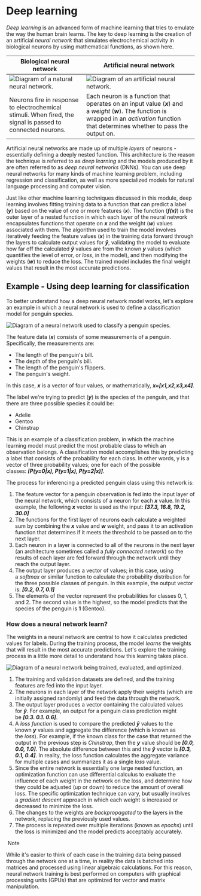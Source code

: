 # Deep learning

_Deep learning_ is an advanced form of machine learning that tries to emulate the way the human brain learns. The key to deep learning is the creation of an artificial _neural network_ that simulates electrochemical activity in biological neurons by using mathematical functions, as shown here.



|Biological neural network|Artificial neural network|
|---|---|
|![Diagram of a natural neural network.](https://learn.microsoft.com/en-us/training/wwl-data-ai/fundamentals-machine-learning/media/biological-neural-network.png)|![Diagram of an artificial neural network.](https://learn.microsoft.com/en-us/training/wwl-data-ai/fundamentals-machine-learning/media/artificial-neural-network.png)|
|Neurons fire in response to electrochemical stimuli. When fired, the signal is passed to connected neurons.|Each neuron is a function that operates on an input value (_**x**_) and a _weight_ (_**w**_). The function is wrapped in an _activation_ function that determines whether to pass the output on.|

Artificial neural networks are made up of multiple _layers_ of neurons - essentially defining a deeply nested function. This architecture is the reason the technique is referred to as _deep learning_ and the models produced by it are often referred to as _deep neural networks_ (DNNs). You can use deep neural networks for many kinds of machine learning problem, including regression and classification, as well as more specialized models for natural language processing and computer vision.

Just like other machine learning techniques discussed in this module, deep learning involves fitting training data to a function that can predict a label (_**y**_) based on the value of one or more features (_**x**_). The function (_**f(x)**_) is the outer layer of a nested function in which each layer of the neural network encapsulates functions that operate on _**x**_ and the weight (_**w**_) values associated with them. The algorithm used to train the model involves iteratively feeding the feature values (_**x**_) in the training data forward through the layers to calculate output values for _**ŷ**_, validating the model to evaluate how far off the calculated _**ŷ**_ values are from the known _**y**_ values (which quantifies the level of error, or _loss_, in the model), and then modifying the weights (_**w**_) to reduce the loss. The trained model includes the final weight values that result in the most accurate predictions.

## Example - Using deep learning for classification

To better understand how a deep neural network model works, let's explore an example in which a neural network is used to define a classification model for penguin species.

![Diagram of a neural network used to classify a penguin species.](https://learn.microsoft.com/en-us/training/wwl-data-ai/fundamentals-machine-learning/media/deep-classification.png)

The feature data (_**x**_) consists of some measurements of a penguin. Specifically, the measurements are:

- The length of the penguin's bill.
- The depth of the penguin's bill.
- The length of the penguin's flippers.
- The penguin's weight.

In this case, _**x**_ is a vector of four values, or mathematically, _**x=[x1,x2,x3,x4]**_.

The label we're trying to predict (_**y**_) is the species of the penguin, and that there are three possible species it could be:

- Adelie
- Gentoo
- Chinstrap

This is an example of a classification problem, in which the machine learning model must predict the most probable class to which an observation belongs. A classification model accomplishes this by predicting a label that consists of the probability for each class. In other words, y is a vector of three probability values; one for each of the possible classes: _**[P(y=0|x), P(y=1|x), P(y=2|x)]**_.

The process for inferencing a predicted penguin class using this network is:

1. The feature vector for a penguin observation is fed into the input layer of the neural network, which consists of a neuron for each _**x**_ value. In this example, the following _**x**_ vector is used as the input: _**[37.3, 16.8, 19.2, 30.0]**_
2. The functions for the first layer of neurons each calculate a weighted sum by combining the _**x**_ value and _**w**_ weight, and pass it to an activation function that determines if it meets the threshold to be passed on to the next layer.
3. Each neuron in a layer is connected to all of the neurons in the next layer (an architecture sometimes called a _fully connected network_) so the results of each layer are fed forward through the network until they reach the output layer.
4. The output layer produces a vector of values; in this case, using a _softmax_ or similar function to calculate the probability distribution for the three possible classes of penguin. In this example, the output vector is: _**[0.2, 0.7, 0.1]**_
5. The elements of the vector represent the probabilities for classes 0, 1, and 2. The second value is the highest, so the model predicts that the species of the penguin is **1** (Gentoo).

### How does a neural network learn?

The weights in a neural network are central to how it calculates predicted values for labels. During the training process, the model _learns_ the weights that will result in the most accurate predictions. Let's explore the training process in a little more detail to understand how this learning takes place.

![Diagram of a neural network being trained, evaluated, and optimized.](https://learn.microsoft.com/en-us/training/wwl-data-ai/fundamentals-machine-learning/media/neural-network-training.png)

1. The training and validation datasets are defined, and the training features are fed into the input layer.
2. The neurons in each layer of the network apply their weights (which are initially assigned randomly) and feed the data through the network.
3. The output layer produces a vector containing the calculated values for _**ŷ**_. For example, an output for a penguin class prediction might be _**[0.3. 0.1. 0.6]**_.
4. A _loss function_ is used to compare the predicted _**ŷ**_ values to the known _**y**_ values and aggregate the difference (which is known as the _loss_). For example, if the known class for the case that returned the output in the previous step is _Chinstrap_, then the _**y**_ value should be _**[0.0, 0.0, 1.0]**_. The absolute difference between this and the _**ŷ**_ vector is _**[0.3, 0.1, 0.4]**_. In reality, the loss function calculates the aggregate variance for multiple cases and summarizes it as a single _loss_ value.
5. Since the entire network is essentially one large nested function, an optimization function can use differential calculus to evaluate the influence of each weight in the network on the loss, and determine how they could be adjusted (up or down) to reduce the amount of overall loss. The specific optimization technique can vary, but usually involves a _gradient descent_ approach in which each weight is increased or decreased to minimize the loss.
6. The changes to the weights are _backpropagated_ to the layers in the network, replacing the previously used values.
7. The process is repeated over multiple iterations (known as _epochs_) until the loss is minimized and the model predicts acceptably accurately.

 Note

While it's easier to think of each case in the training data being passed through the network one at a time, in reality the data is batched into matrices and processed using linear algebraic calculations. For this reason, neural network training is best performed on computers with graphical processing units (GPUs) that are optimized for vector and matrix manipulation.